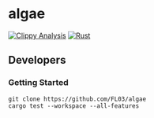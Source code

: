 # algae

[![Clippy Analysis](https://github.com/FL03/algae/actions/workflows/rust-clippy.yml/badge.svg)](https://github.com/FL03/algae/actions/workflows/rust-clippy.yml)
[![Rust](https://github.com/FL03/algae/actions/workflows/rust.yml/badge.svg)](https://github.com/FL03/algae/actions/workflows/rust.yml)

## Developers

### Getting Started
    git clone https://github.com/FL03/algae
    cargo test --workspace --all-features
